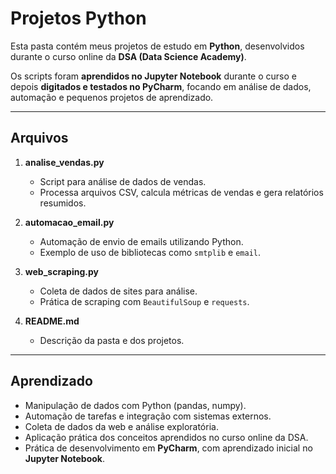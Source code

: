 # Projetos Python

Esta pasta contém meus projetos de estudo em **Python**, desenvolvidos durante o curso online da **DSA (Data Science Academy)**.  

Os scripts foram **aprendidos no Jupyter Notebook** durante o curso e depois **digitados e testados no PyCharm**, focando em análise de dados, automação e pequenos projetos de aprendizado.

---

## Arquivos

1. **analise_vendas.py**  
   - Script para análise de dados de vendas.  
   - Processa arquivos CSV, calcula métricas de vendas e gera relatórios resumidos.

2. **automacao_email.py**  
   - Automação de envio de emails utilizando Python.  
   - Exemplo de uso de bibliotecas como `smtplib` e `email`.

3. **web_scraping.py**  
   - Coleta de dados de sites para análise.  
   - Prática de scraping com `BeautifulSoup` e `requests`.

4. **README.md**  
   - Descrição da pasta e dos projetos.

---

## Aprendizado
- Manipulação de dados com Python (pandas, numpy).  
- Automação de tarefas e integração com sistemas externos.  
- Coleta de dados da web e análise exploratória.  
- Aplicação prática dos conceitos aprendidos no curso online da DSA.  
- Prática de desenvolvimento em **PyCharm**, com aprendizado inicial no **Jupyter Notebook**.

